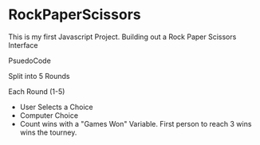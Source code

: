 # RockPaperScissors

This is my first Javascript Project. Building out a Rock Paper Scissors Interface

PsuedoCode

Split into 5 Rounds

Each Round (1-5)
- User Selects a Choice
- Computer Choice
- Count wins with a "Games Won" Variable. First person to reach 3 wins wins the tourney.
